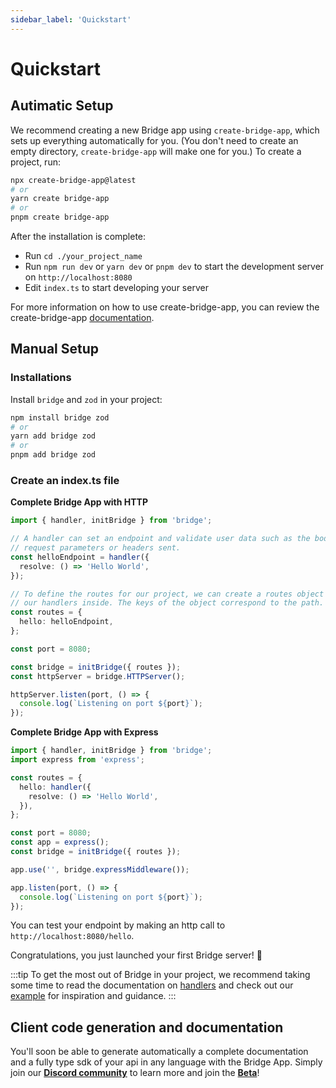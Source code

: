 ```yaml
---
sidebar_label: 'Quickstart'
---
```


# Quickstart

## Autimatic Setup

We recommend creating a new Bridge app using `create-bridge-app`, which sets up everything automatically for you. (You don't need to create an empty directory, `create-bridge-app` will make one for you.) To create a project, run:

```bash
npx create-bridge-app@latest
# or
yarn create bridge-app
# or
pnpm create bridge-app
```

After the installation is complete:

- Run `cd ./your_project_name`
- Run `npm run dev` or `yarn dev` or `pnpm dev` to start the development server on `http://localhost:8080`
- Edit `index.ts` to start developing your server

For more information on how to use create-bridge-app, you can review the create-bridge-app [documentation](https://www.npmjs.com/package/create-bridge-app).

## Manual Setup

### Installations

Install `bridge` and `zod` in your project:

```bash
npm install bridge zod
# or
yarn add bridge zod
# or
pnpm add bridge zod
```

### Create an index.ts file

**Complete Bridge App with HTTP**

```ts twoslash title='index.ts' showLineNumbers
import { handler, initBridge } from 'bridge';

// A handler can set an endpoint and validate user data such as the body, files,
// request parameters or headers sent.
const helloEndpoint = handler({
  resolve: () => 'Hello World',
});

// To define the routes for our project, we can create a routes object and place
// our handlers inside. The keys of the object correspond to the path.
const routes = {
  hello: helloEndpoint,
};

const port = 8080;

const bridge = initBridge({ routes });
const httpServer = bridge.HTTPServer();

httpServer.listen(port, () => {
  console.log(`Listening on port ${port}`);
});
```

**Complete Bridge App with Express**

```ts twoslash title='index.ts' showLineNumbers
import { handler, initBridge } from 'bridge';
import express from 'express';

const routes = {
  hello: handler({
    resolve: () => 'Hello World',
  }),
};

const port = 8080;
const app = express();
const bridge = initBridge({ routes });

app.use('', bridge.expressMiddleware());

app.listen(port, () => {
  console.log(`Listening on port ${port}`);
});
```

<!--
### Defining an endpoint

Let's walk through the steps of building a typesafe API with Bridge. To start, let's create an endpoint that returns "Hello World" to the client.

```ts twoslash title='index.ts'
import { handler } from 'bridge';

const helloEndpoint = handler({
  resolve: () => 'Hello World',
});
```

A handler can set an endpoint and validate user data such as the body, files, request parameters or headers sent. Check out how it works in detail [here](handler/resolve).

### Defining the routes

To define the routes of our project, we simply have to create a routes object and insert inside our handlers. The keys of the routes object correspond to the path.

```ts twoslash title='index.ts'
import { handler } from 'bridge';

const helloEndpoint = handler({
  resolve: () => 'Hello World',
});

const routes = {
  hello: helloEndpoint,
};
```

### Launching the server

To launch our server code, we need to initiate our bridge project with `initBridge`.

**Complete Bridge App with HTTP**

```ts twoslash title='index.ts' showLineNumbers
import { handler, initBridge } from 'bridge';

const helloEndpoint = handler({
  resolve: () => 'Hello World',
});

const routes = {
  hello: helloEndpoint,
};

const port = 8080;

initBridge({ routes })
  .HTTPServer()
  .listen(port, () => {
    console.log(`Listening on port ${port}`);
  });
```

**Complete Bridge App with Express**

```ts twoslash title='index.ts' showLineNumbers
import { handler, initBridge } from 'bridge';
import express from 'express';

const routes = {
  hello: handler({
    resolve: () => 'Hello World',
  }),
};

const port = 8080;
const app = express();

app.use('', initBridge({ routes }).expressMiddleware());

app.listen(port, () => {
  console.log(`Listening on port ${port}`);
});
``` -->

You can test your endpoint by making an http call to `http://localhost:8080/hello`.

Congratulations, you just launched your first Bridge server! 🥳

:::tip
To get the most out of Bridge in your project, we recommend taking some time to read the documentation on [handlers](bridge/handler) and check out our [example](bridge/example) for inspiration and guidance.
:::

## Client code generation and documentation

You'll soon be able to generate automatically a complete documentation and a fully type sdk of your api in any language with the Bridge App. Simply join our **[Discord community](https://discord.gg/yxjrwm7Bfr)** to learn more and join the **[Beta](https://discord.gg/yxjrwm7Bfr)**!
